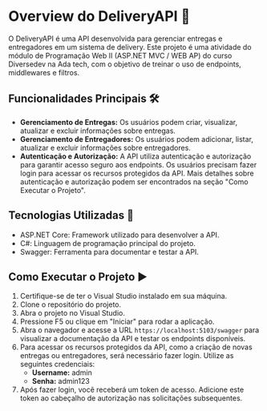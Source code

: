 ﻿# Overview do DeliveryAPI 🚚

O DeliveryAPI é uma API desenvolvida para gerenciar entregas e entregadores em um sistema de delivery.
Este projeto é uma atividade do módulo de Programação Web II (ASP.NET MVC / WEB AP) do curso Diversedev na Ada tech, com o objetivo de treinar o uso de endpoints, middlewares e filtros.

## Funcionalidades Principais 🛠️

- **Gerenciamento de Entregas:** Os usuários podem criar, visualizar, atualizar e excluir informações sobre entregas.
- **Gerenciamento de Entregadores:** Os usuários podem adicionar, listar, atualizar e excluir informações sobre entregadores.
- **Autenticação e Autorização:** A API utiliza autenticação e autorização para garantir acesso seguro aos endpoints. Os usuários precisam fazer login para acessar os recursos protegidos da API. Mais detalhes sobre autenticação e autorização podem ser encontrados na seção "Como Executar o Projeto".

## Tecnologias Utilizadas 🚀

- ASP.NET Core: Framework utilizado para desenvolver a API.
- C#: Linguagem de programação principal do projeto.
- Swagger: Ferramenta para documentar e testar a API.

## Como Executar o Projeto ▶️

1. Certifique-se de ter o Visual Studio instalado em sua máquina.
2. Clone o repositório do projeto.
3. Abra o projeto no Visual Studio.
4. Pressione F5 ou clique em "Iniciar" para rodar a aplicação.
5. Abra o navegador e acesse a URL `https://localhost:5103/swagger` para visualizar a documentação da API e testar os endpoints disponíveis.
6. Para acessar os recursos protegidos da API, como a criação de novas entregas ou entregadores, será necessário fazer login. Utilize as seguintes credenciais:
   - **Username:** admin
   - **Senha:** admin123
7. Após fazer login, você receberá um token de acesso. Adicione este token ao cabeçalho de autorização nas solicitações subsequentes.